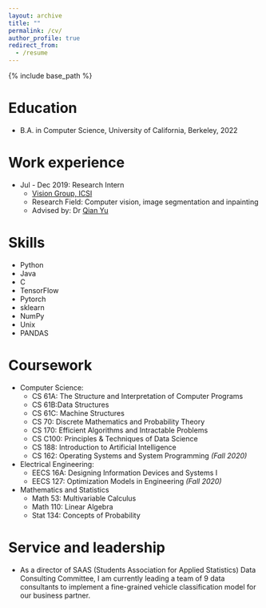 ```yaml
---
layout: archive
title: ""
permalink: /cv/
author_profile: true
redirect_from:
  - /resume
---
```


{% include base_path %}

Education
======
* B.A. in Computer Science, University of California, Berkeley, 2022

Work experience
======
* Jul - Dec 2019: Research Intern
  * <a href="https://www.icsi.berkeley.edu/icsi/groups/vision">Vision Group, ICSI</a>
  * Research Field: Computer vision, image segmentation and inpainting
  * Advised by: Dr <a href="https://yuqian1023.github.io/">Qian Yu</a>
  
Skills
======
* Python
* Java
* C
* TensorFlow
* Pytorch
* sklearn
* NumPy
* Unix
* PANDAS

Coursework
======
* Computer Science:
  * CS 61A: The Structure and Interpretation of Computer Programs
  * CS 61B:Data Structures
  * CS 61C: Machine Structures
  * CS 70: Discrete Mathematics and Probability Theory
  * CS 170: Efficient Algorithms and Intractable Problems
  * CS C100: Principles & Techniques of Data Science
  * CS 188: Introduction to Artificial Intelligence
  * CS 162: Operating Systems and System Programming <em>(Fall 2020)</em>
* Electrical Engineering:
  * EECS 16A: Designing Information Devices and Systems I
  * EECS 127: Optimization Models in Engineering <em>(Fall 2020)</em>
* Mathematics and Statistics
  * Math 53: Multivariable Calculus
  * Math 110: Linear Algebra
  * Stat 134: Concepts of Probability

Service and leadership
======
* As a director of SAAS (Students Association for Applied Statistics) Data Consulting Committee, I am currently leading a team of 9 data consultants to implement a fine-grained vehicle classification model for our business partner.
